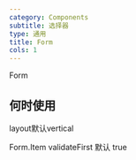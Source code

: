 ```yaml
---
category: Components
subtitle: 选择器
type: 通用
title: Form
cols: 1
---
```


Form

## 何时使用

layout默认vertical

Form.Item  validateFirst 默认 true
